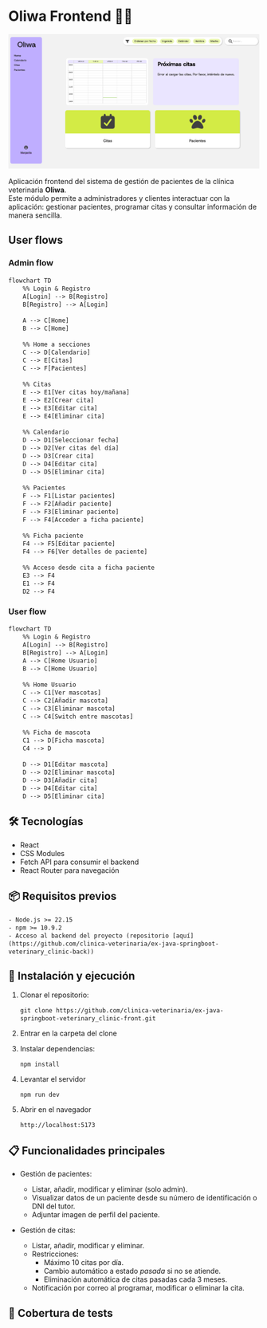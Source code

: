# Oliwa Frontend 🐶🐱
![Home Page preview](src/assets/homepage.png)

Aplicación frontend del sistema de gestión de pacientes de la clínica veterinaria **Oliwa**.  
Este módulo permite a administradores y clientes interactuar con la aplicación: gestionar pacientes, programar citas y consultar información de manera sencilla.

## User flows
### Admin flow
```mermaid
flowchart TD
    %% Login & Registro
    A[Login] --> B[Registro]
    B[Registro] --> A[Login]

    A --> C[Home]
    B --> C[Home]

    %% Home a secciones
    C --> D[Calendario]
    C --> E[Citas]
    C --> F[Pacientes]

    %% Citas
    E --> E1[Ver citas hoy/mañana]
    E --> E2[Crear cita]
    E --> E3[Editar cita]
    E --> E4[Eliminar cita]

    %% Calendario
    D --> D1[Seleccionar fecha]
    D --> D2[Ver citas del día]
    D --> D3[Crear cita]
    D --> D4[Editar cita]
    D --> D5[Eliminar cita]

    %% Pacientes
    F --> F1[Listar pacientes]
    F --> F2[Añadir paciente]
    F --> F3[Eliminar paciente]
    F --> F4[Acceder a ficha paciente]

    %% Ficha paciente
    F4 --> F5[Editar paciente]
    F4 --> F6[Ver detalles de paciente]

    %% Acceso desde cita a ficha paciente
    E3 --> F4
    E1 --> F4
    D2 --> F4
```

### User flow
```mermaid
flowchart TD
    %% Login & Registro
    A[Login] --> B[Registro]
    B[Registro] --> A[Login]
    A --> C[Home Usuario]
    B --> C[Home Usuario]

    %% Home Usuario
    C --> C1[Ver mascotas]
    C --> C2[Añadir mascota]
    C --> C3[Eliminar mascota]
    C --> C4[Switch entre mascotas]

    %% Ficha de mascota
    C1 --> D[Ficha mascota]
    C4 --> D

    D --> D1[Editar mascota]
    D --> D2[Eliminar mascota]
    D --> D3[Añadir cita]
    D --> D4[Editar cita]
    D --> D5[Eliminar cita]
```

## 🛠️ Tecnologías

- React
- CSS Modules
- Fetch API para consumir el backend
- React Router para navegación

## 📦 Requisitos previos

```
- Node.js >= 22.15
- npm >= 10.9.2
- Acceso al backend del proyecto (repositorio [aquí](https://github.com/clinica-veterinaria/ex-java-springboot-veterinary_clinic-back))
```

## 🚀 Instalación y ejecución

1. Clonar el repositorio:
   ```
   git clone https://github.com/clinica-veterinaria/ex-java-springboot-veterinary_clinic-front.git
    ```

2. Entrar en la carpeta del clone

3. Instalar dependencias:
    ```
    npm install
    ````

4. Levantar el servidor
    ```
    npm run dev
    ```

5. Abrir en el navegador
    ```
    http://localhost:5173
    ```


## 📋 Funcionalidades principales

- Gestión de pacientes:
  - Listar, añadir, modificar y eliminar (solo admin).
  - Visualizar datos de un paciente desde su número de identificación o DNI del tutor.
  - Adjuntar imagen de perfil del paciente.

- Gestión de citas:
  - Listar, añadir, modificar y eliminar.
  - Restricciones:
    - Máximo 10 citas por día.
    - Cambio automático a estado *pasada* si no se atiende.
    - Eliminación automática de citas pasadas cada 3 meses.
  - Notificación por correo al programar, modificar o eliminar la cita.

## 🧪 Cobertura de tests
